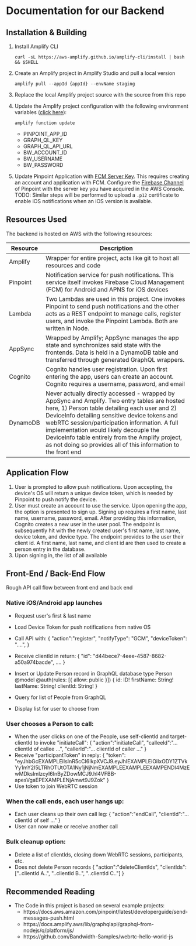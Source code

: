 # Documentation for our Backend

## Installation & Building

<ol>
<li>
Install Amplify CLI

```console
curl -sL https://aws-amplify.github.io/amplify-cli/install | bash && $SHELL
```

</li>
<li>
Create an Amplify project in Amplify Studio and pull a local version

```console
amplify pull --appId {appId} --envName staging
```

</li>
<li>
Replace the local Amplify project source with the source from this repo
</li>
<li>

Update the Amplify project configuration with the following environment variables ([click here](https://aws.amazon.com/blogs/mobile/configure-environment-variables-and-secrets-for-your-lambda-functions-with-amplify-cli/)):

```console
amplify function update
```

<ul>
    <li>PINPOINT_APP_ID</li>
    <li>GRAPH_QL_KEY</li>
    <li>GRAPH_QL_API_URL</li>
    <li>BW_ACCOUNT_ID</li>
    <li>BW_USERNAME</li>
    <li>BW_PASSWORD</li>
</ul>
    
</li>
<li>

Update Pinpoint Application with [FCM Server Key](https://firebase.google.com/docs/cloud-messaging/server). This requires creating an account and application with FCM. Configure the [Firebase Channel](https://docs.aws.amazon.com/pinpoint/latest/userguide/channels-push-manage.html) of Pinpoint with the server key you have acquired in the AWS Console. TODO: Similar steps will be performed to upload a `.p12` certificate to enable iOS notifications when an iOS version is available.

</li>
</ol>

## Resources Used

The backend is hosted on AWS with the following resources:

| Resource | Description                                                                                                                                                                                                                                                                                                                                                                                                      |
| -------- | ---------------------------------------------------------------------------------------------------------------------------------------------------------------------------------------------------------------------------------------------------------------------------------------------------------------------------------------------------------------------------------------------------------------- |
| Amplify  | Wrapper for entire project, acts like git to host all resources and code                                                                                                                                                                                                                                                                                                                                         |
| Pinpoint | Notification service for push notifications. This service itself invokes Firebase Cloud Management (FCM) for Android and APNS for iOS devices                                                                                                                                                                                                                                                                    |
| Lambda   | Two Lambdas are used in this project. One invokes Pinpoint to send push notifications and the other acts as a REST endpoint to manage calls, register users, and invoke the Pinpoint Lambda. Both are written in Node.                                                                                                                                                                                           |
| AppSync  | Wrapped by Amplify; AppSync manages the app state and synchronizes said state with the frontends. Data is held in a DynamoDB table and transferred through generated GraphQL wrappers.                                                                                                                                                                                                                           |
| Cognito  | Cognito handles user registration. Upon first entering the app, users can create an account. Cognito requires a username, password, and email                                                                                                                                                                                                                                                                    |
| DynamoDB | Never actually directly accessed - wrapped by AppSync and Amplify. Two entry tables are hosted here, 1) Person table detailing each user and 2) DeviceInfo detailing sensitive device tokens and webRTC session/participation information. A full implementation would likely decouple the DeviceInfo table entirely from the Amplify project, as not doing so provides all of this information to the front end |

## Application Flow

<ol>
    <li>User is prompted to allow push notifications. Upon accepting, the device's OS will return a unique device token, which is needed by Pinpoint to push notify the device.</li>
    <li>User must create an account to use the service. Upon opening the app, the option is presented to sign up. Signing up requires a first name, last name, username, password, email. After providing this information, 
    Cognito creates a new user in the user pool. The endpoint is subsequently hit with the newly created user's first name, last name, device token, and device type. The endpoint provides to the user their client id. 
    A first name, last name, and client id are then used to create a person entry in the database.
    </li>
    <li>Upon signing in, the list of all available</li>
</ol>

## Front-End / Back-End Flow

Rough API call flow between front end and back end

### Native iOS/Android app launches

- Request user's first & last name
- Load Device Token for push notifications from native OS
- Call API with:
  {
  "action":"register",
  "notifyType": "GCM",
  "deviceToken": "....",
  }

- Receive clientId in return:
  {
  "id": "d44bece7-4eee-4587-8682-a50a974bacde",
  ....
  }

- Insert or Update Person record in GraphQL database
  type Person @model @auth(rules: [{ allow: public }]) {
  id: ID!
  firstName: String!
  lastName: String!
  clientId: String!
  }

- Query for list of People from GraphQL
- Display list for user to choose from

### User chooses a Person to call:

- When the user clicks on one of the People, use self-clientId and target-clientId to invoke "initiateCall":
  {
  "action":"initiateCall",
  "calleeId":"... clientId of callee ...",
  "callerId":"... clientId of caller ..."
  }
- Receive "participantToken" in reply:
  {
  "token": "eyJhbGcEXAMPLEiIsInR5cCI6IkpXVCJ9.eyJhIEXAMPLEiOiIxODY1ZTVkYy1mY2I5LTRhOTUtOTA1Ny1jNjNmEXAMPLEEXAMPLEEXAMPENDI4MzEwMDksImlzcyI6InByZDowMCJ9.hl4VFBB-apesVgaEPEXAMPLENjAmwt9J9Zok"
  }
- Use token to join WebRTC session

### When the call ends, each user hangs up:

- Each user cleans up their own call leg:
  {
  "action":"endCall",
  "clientId":"... clientId of self ..."
  }
- User can now make or receive another call

### Bulk cleanup option:

- Delete a list of clientIds, closing down WebRTC sessions, participants, etc.
- Does not delete Person records
  {
  "action":"deleteClientIds",
  "clientIds":["..clientId A..", "..clientId B..", "..clientId C.."]
  }

## Recommended Reading

<ul>
    <li>The Code in this project is based on several example projects:
        <ul>
            <li>https://docs.aws.amazon.com/pinpoint/latest/developerguide/send-messages-push.html</li>
            <li>https://docs.amplify.aws/lib/graphqlapi/graphql-from-nodejs/q/platform/js/</li>
            <li>https://github.com/Bandwidth-Samples/webrtc-hello-world-js</li>
        </ul>
    </li>
</ul>
